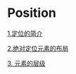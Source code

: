 # Position

[1.定位的简介](1.%E5%AE%9A%E4%BD%8D%E7%9A%84%E7%AE%80%E4%BB%8B/1.%E5%AE%9A%E4%BD%8D%E7%9A%84%E7%AE%80%E4%BB%8B.md)

[2.绝对定位元素的布局](2.%E7%BB%9D%E5%AF%B9%E5%AE%9A%E4%BD%8D%E5%85%83%E7%B4%A0%E7%9A%84%E5%B8%83%E5%B1%80/2.%E7%BB%9D%E5%AF%B9%E5%AE%9A%E4%BD%8D%E5%85%83%E7%B4%A0%E7%9A%84%E5%B8%83%E5%B1%80.md)

[3. 元素的层级](3.%20%E5%85%83%E7%B4%A0%E7%9A%84%E5%B1%82%E7%BA%A7/3.%20%E5%85%83%E7%B4%A0%E7%9A%84%E5%B1%82%E7%BA%A7.md)

